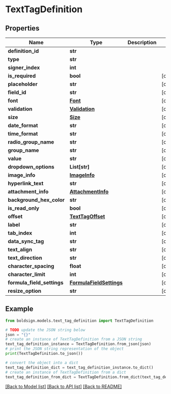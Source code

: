 # TextTagDefinition


## Properties

Name | Type | Description | Notes
------------ | ------------- | ------------- | -------------
**definition_id** | **str** |  | 
**type** | **str** |  | 
**signer_index** | **int** |  | 
**is_required** | **bool** |  | [optional] 
**placeholder** | **str** |  | [optional] 
**field_id** | **str** |  | [optional] 
**font** | [**Font**](Font.md) |  | [optional] 
**validation** | [**Validation**](Validation.md) |  | [optional] 
**size** | [**Size**](Size.md) |  | [optional] 
**date_format** | **str** |  | [optional] 
**time_format** | **str** |  | [optional] 
**radio_group_name** | **str** |  | [optional] 
**group_name** | **str** |  | [optional] 
**value** | **str** |  | [optional] 
**dropdown_options** | **List[str]** |  | [optional] 
**image_info** | [**ImageInfo**](ImageInfo.md) |  | [optional] 
**hyperlink_text** | **str** |  | [optional] 
**attachment_info** | [**AttachmentInfo**](AttachmentInfo.md) |  | [optional] 
**background_hex_color** | **str** |  | [optional] 
**is_read_only** | **bool** |  | [optional] 
**offset** | [**TextTagOffset**](TextTagOffset.md) |  | [optional] 
**label** | **str** |  | [optional] 
**tab_index** | **int** |  | [optional] 
**data_sync_tag** | **str** |  | [optional] 
**text_align** | **str** |  | [optional] 
**text_direction** | **str** |  | [optional] 
**character_spacing** | **float** |  | [optional] 
**character_limit** | **int** |  | [optional] 
**formula_field_settings** | [**FormulaFieldSettings**](FormulaFieldSettings.md) |  | [optional] 
**resize_option** | **str** |  | [optional] 

## Example

```python
from boldsign.models.text_tag_definition import TextTagDefinition

# TODO update the JSON string below
json = "{}"
# create an instance of TextTagDefinition from a JSON string
text_tag_definition_instance = TextTagDefinition.from_json(json)
# print the JSON string representation of the object
print(TextTagDefinition.to_json())

# convert the object into a dict
text_tag_definition_dict = text_tag_definition_instance.to_dict()
# create an instance of TextTagDefinition from a dict
text_tag_definition_from_dict = TextTagDefinition.from_dict(text_tag_definition_dict)
```
[[Back to Model list]](../README.md#documentation-for-models) [[Back to API list]](../README.md#documentation-for-api-endpoints) [[Back to README]](../README.md)


